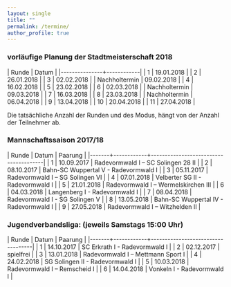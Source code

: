 ```yaml
---
layout: single
title: ""
permalink: /termine/
author_profile: true
---
```


### vorläufige Planung der Stadtmeisterschaft 2018


|         Runde |      Datum |
|---------------+------------|
|             1 | 19.01.2018 |
|             2 | 26.01.2018 |
|             3 | 02.02.2018 |
| Nachholtermin | 09.02.2018 |
|             4 | 16.02.2018 |
|             5 | 23.02.2018 |
|             6 | 02.03.2018 |
| Nachholtermin | 09.03.2018 |
|             7 | 16.03.2018 |
|             8 | 23.03.2018 |
| Nachholtermin | 06.04.2018 |
|             9 | 13.04.2018 |
|            10 | 20.04.2018 |
|            11 | 27.04.2018 |

Die tatsächliche Anzahl der Runden und des Modus, hängt von der Anzahl der Teilnehmer ab.

### Mannschaftssaison 2017/18


| Runde |      Datum | Paarung                               |
|-------+------------+---------------------------------------|
|     1 | 10.09.2017 | Radevormwald I – SC Solingen 28 II    |
|     2 | 08.10.2017 | Bahn-SC Wuppertal V - Radevormwald I  |
|     3 | 05.11.2017 | Radevormwald I – SG Solingen VI       |
|     4 | 07.01.2018 | Velberter SG II -   Radevormwald I    |
|     5 | 21.01.2018 | Radevormwald I – Wermelskirchen III   |
|     6 | 04.03.2018 | Langenberg I - Radevormwald I         |
|     7 | 08.04.2018 | Radevormwald I - SG Solingen V        |
|     8 | 13.05.2018 | Bahn-SC Wuppertal IV - Radevormwald I |
|     9 | 27.05.2018 | Radevormwald I – Witzhelden II	     |



### Jugendverbandsliga: (jeweils Samstags 15:00 Uhr)


| Runde |      Datum | Paarung                           |
|-------+------------+-----------------------------------|
|     1 | 14.10.2017 | SC Erkrath I - Radevormwald I     |
|     2 | 02.12.2017 | spielfrei                         |
|     3 | 13.01.2018 | Radevormwald I – Mettmann Sport I |
|     4 | 24.02.2018 | SG Solingen II - Radevormwald I   |
|     5 | 10.03.2018 | Radevormwald I – Remscheid I      |
|     6 | 14.04.2018 | Vonkeln I - Radevormwald I        |



